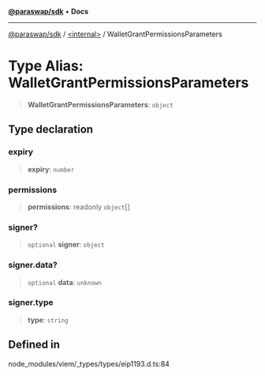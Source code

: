 [**@paraswap/sdk**](../../README.md) • **Docs**

***

[@paraswap/sdk](../../globals.md) / [\<internal\>](../README.md) / WalletGrantPermissionsParameters

# Type Alias: WalletGrantPermissionsParameters

> **WalletGrantPermissionsParameters**: `object`

## Type declaration

### expiry

> **expiry**: `number`

### permissions

> **permissions**: readonly `object`[]

### signer?

> `optional` **signer**: `object`

### signer.data?

> `optional` **data**: `unknown`

### signer.type

> **type**: `string`

## Defined in

node\_modules/viem/\_types/types/eip1193.d.ts:84
